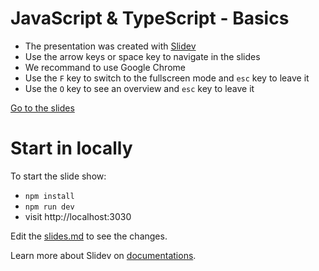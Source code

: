 # JavaScript & TypeScript - Basics

- The presentation was created with [Slidev](https://sli.dev/)
- Use the arrow keys or space key to navigate in the slides
- We recommand to use Google Chrome
- Use the `F` key to switch to the fullscreen mode and `esc` key to leave it
- Use the `O` key to see an overview and `esc` key to leave it

[Go to the slides](https://baloise.github.io/ws-javascript-typescript-basics/1)

# Start in locally

To start the slide show:

- `npm install`
- `npm run dev`
- visit http://localhost:3030

Edit the [slides.md](./slides.md) to see the changes.

Learn more about Slidev on [documentations](https://sli.dev/).
